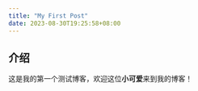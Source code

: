 ```yaml
---
title: "My First Post"
date: 2023-08-30T19:25:58+08:00
---
```


## 介绍
这是我的第一个测试博客，欢迎这位**小可爱**来到我的博客！